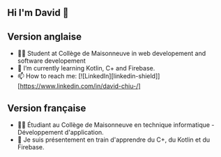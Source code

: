 ## Hi I'm David 👋

## Version anglaise

- 👨‍🏫  Student at Collège de Maisonneuve in web developement and software developement
- 🌱  I’m currently learning Kotlin, C+ and Firebase.
- 📫  How to reach me:
[![LinkedIn][linkedin-shield]][https://www.linkedin.com/in/david-chiu-/]

## Version française

- 👨‍🏫  Étudiant au Collège de Maisonneuve en technique informatique - Développement d'application.
- 🌱  Je suis présentement en train d'apprendre du C+, du Kotlin et du Firebase.
